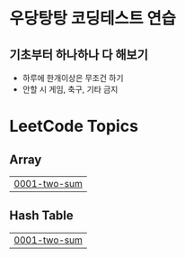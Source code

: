 # 우당탕탕 코딩테스트 연습

## 기초부터 하나하나 다 해보기
- 하루에 한개이상은 무조건 하기
- 안할 시 게임, 축구, 기타 금지

<!---LeetCode Topics Start-->
# LeetCode Topics
## Array
|  |
| ------- |
| [0001-two-sum](https://github.com/GreenTea0413/Coding_Test/tree/master/0001-two-sum) |
## Hash Table
|  |
| ------- |
| [0001-two-sum](https://github.com/GreenTea0413/Coding_Test/tree/master/0001-two-sum) |
<!---LeetCode Topics End-->
